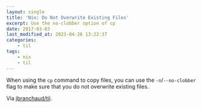 ```yaml
---
layout: single
title: 'Nix: Do Not Overwrite Existing Files'
excerpt: Use the no-clobber option of cp
date: 2017-03-03
last_modified_at: 2023-04-26 13:22:37
categories:
    - til
tags:
    - nix
    - til
---
```


When using the `cp` command to copy files, you can use the `-n`/`--no-clobber` flag to make
sure that you do not overwrite existing files.

Via [jbranchaud/til](https://github.com/jbranchaud/til).
